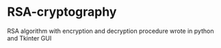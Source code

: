 # RSA-cryptography
RSA algorithm with encryption and decryption procedure wrote in python and Tkinter GUI
